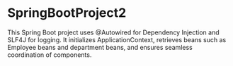 # SpringBootProject2

This Spring Boot project uses @Autowired for Dependency Injection and SLF4J for logging. It initializes ApplicationContext, retrieves beans such as Employee beans and department beans, and ensures seamless coordination of components.
